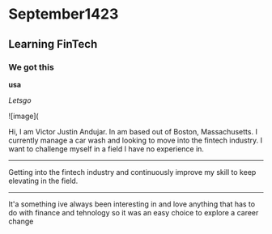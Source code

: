 # September1423

## Learning FinTech

### We got this

**usa**

*Letsgo*

![image]([
](https://i.pinimg.com/originals/5a/c9/27/5ac927e42a9344f52cd298c6ac425968.png)

Hi, I am Victor Justin Andujar. In am based out of Boston, Massachusetts. I currently manage a car wash and looking to move into the fintech industry. I want to challenge myself in a field I have no experience in.

---

Getting into the fintech industry and continuously improve my skill to keep elevating in the field.

---

It'a something ive always been interesting in and love anything that has to do with finance and tehnology so it was an easy choice to explore a career change

